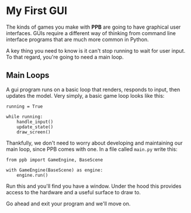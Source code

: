 # My First GUI

The kinds of games you make with **PPB** are going to have graphical
user interfaces. GUIs require a different way of thinking from command
line interface programs that are much more common in Python.

A key thing you need to know is it can't stop running to wait for user
input. To that regard, you're going to need a main loop.

## Main Loops

A gui program runs on a basic loop that renders, responds to input,
then updates the model. Very simply, a basic game loop looks like this:

    running = True

    while running:
        handle_input()
        update_state()
        draw_screen()

Thankfully, we don't need to worry about developing and maintaining our
main loop, since PPB comes with one. In a file called `main.py` write
this:

    from ppb import GameEngine, BaseScene

    with GameEngine(BaseScene) as engine:
        engine.run()

Run this and you'll find you have a window. Under the hood this provides
access to the hardware and a useful surface to draw to.

Go ahead and exit your program and we'll move on.
